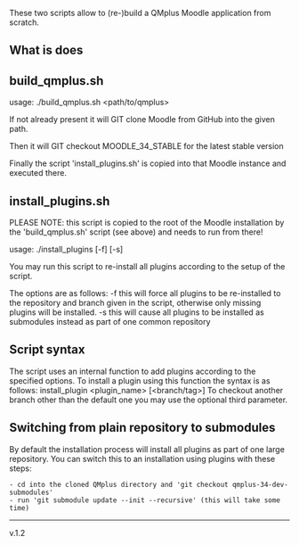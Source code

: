 These two scripts allow to (re-)build a QMplus Moodle application from scratch.

What is does
---------------

build_qmplus.sh
---------------------------------------

usage: ./build_qmplus.sh <path/to/qmplus>

If not already present it will GIT clone Moodle from GitHub into the given path.

Then it will GIT checkout MOODLE_34_STABLE for the latest stable version

Finally the script 'install_plugins.sh' is copied into that Moodle instance and executed there.


install_plugins.sh
------------------
PLEASE NOTE: this script is copied to the root of the Moodle installation by the 'build_qmplus.sh' script (see above) and needs to run from there!

usage: ./install_plugins [-f] [-s]  

You may run this script to re-install all plugins according to the setup of the script.

The options are as follows:
	-f this will force all plugins to be re-installed to the repository and branch given in the script, otherwise only missing plugins will be installed.
	-s this will cause all plugins to be installed as submodules instead as part of one common repository

Script syntax
-------------
The script uses an internal function to add plugins according to the specified options.
To install a plugin using this function the syntax is as follows:
 install_plugin <gitURL> <plugin_name> [<branch/tag>]
To checkout another branch other than the default one you may use the optional third parameter.

Switching from plain repository to submodules
---------------------------------------------
By default the installation process will install all plugins as part of one large repository.
You can switch this to an installation using plugins with these steps:

	- cd into the cloned QMplus directory and 'git checkout qmplus-34-dev-submodules'
	- run 'git submodule update --init --recursive' (this will take some time)

----
v.1.2